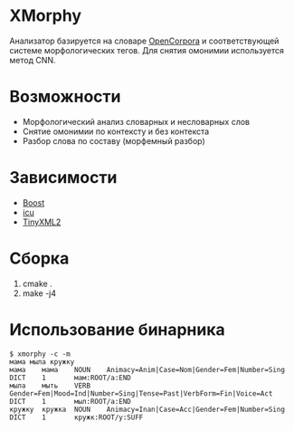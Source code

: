 # XMorphy
Анализатор базируется на словаре [OpenCorpora](http://opencorpora.org/) и соответствующей системе морфологических тегов. Для снятия омонимии используется метод CNN.

# Возможности
* Морфологический анализ словарных и несловарных слов
* Снятие омонимии по контексту и без контекста
* Разбор слова по составу (морфемный разбор)

# Зависимости
* [Boost](http://www.boost.org/)
* [icu](http://site.icu-project.org/)
* [TinyXML2](http://www.grinninglizard.com/tinyxml2/)

# Сборка
1) cmake .
2) make -j4

# Использование бинарника
```
$ xmorphy -c -m
мама мыла кружку
мама    мама    NOUN    Animacy=Anim|Case=Nom|Gender=Fem|Number=Sing    DICT    1       мам:ROOT/а:END
мыла    мыть    VERB    Gender=Fem|Mood=Ind|Number=Sing|Tense=Past|VerbForm=Fin|Voice=Act       DICT    1       мыл:ROOT/а:END
кружку  кружка  NOUN    Animacy=Inan|Case=Acc|Gender=Fem|Number=Sing    DICT    1       кружк:ROOT/у:SUFF
```


